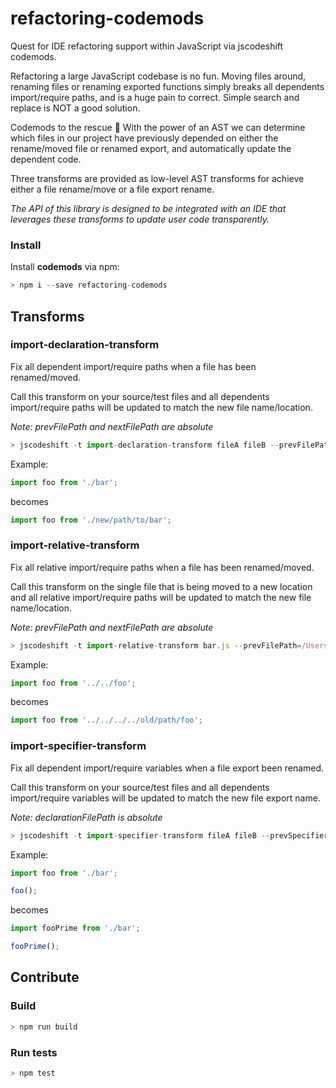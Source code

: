 # refactoring-codemods

Quest for IDE refactoring support within JavaScript via jscodeshift codemods.

Refactoring a large JavaScript codebase is no fun. Moving files around, renaming files or renaming exported functions simply breaks all dependents import/require paths, and is a huge pain to correct. Simple search and replace is NOT a good solution.

Codemods to the rescue :rocket: With the power of an AST we can determine which files in our project have previously depended on either the rename/moved file or renamed export, and automatically update the dependent code.

Three transforms are provided as low-level AST transforms for achieve either a file rename/move or a file export rename.

_The API of this library is designed to be integrated with an IDE that leverages these transforms to update user code transparently._

### Install

Install **codemods** via npm:

```javascript
> npm i --save refactoring-codemods
```

## Transforms

### import-declaration-transform

Fix all dependent import/require paths when a file has been renamed/moved.

Call this transform on your source/test files and all dependents import/require paths will be updated to match the new file name/location.

_Note: prevFilePath and nextFilePath are absolute_

```js
> jscodeshift -t import-declaration-transform fileA fileB --prevFilePath=/Users/jurassix/example/bar.js --nextFilePath=/Users/jurassix/example/new/path/to/bar.js
```

Example:

```js
import foo from './bar';
```

 becomes

 ```js
import foo from './new/path/to/bar';
 ```

### import-relative-transform

Fix all relative import/require paths when a file has been renamed/moved.

Call this transform on the single file that is being moved to a new location and all relative import/require paths will be updated to match the new file name/location.

_Note: prevFilePath and nextFilePath are absolute_

```js
> jscodeshift -t import-relative-transform bar.js --prevFilePath=/Users/jurassix/example/old/path/to/bar.js --nextFilePath=/Users/jurassix/example/new/path/to/bar.js
```

Example:

```js
import foo from '../../foo';
```

 becomes

 ```js
import foo from '../../../../old/path/foo';
 ```

### import-specifier-transform

Fix all dependent import/require variables when a file export been renamed.

Call this transform on your source/test files and all dependents import/require variables will be updated to match the new file export name.

_Note: declarationFilePath is absolute_

```js
> jscodeshift -t import-specifier-transform fileA fileB --prevSpecifier=foo --nextSpecifier=fooPrime --declarationFilePath=/Users/jurassix/example/bar.js
```

Example:

```js
import foo from './bar';

foo();
```

 becomes

 ```js
import fooPrime from './bar';

fooPrime();
 ```

## Contribute

### Build
```js
> npm run build
```

### Run tests
```js
> npm test
```
